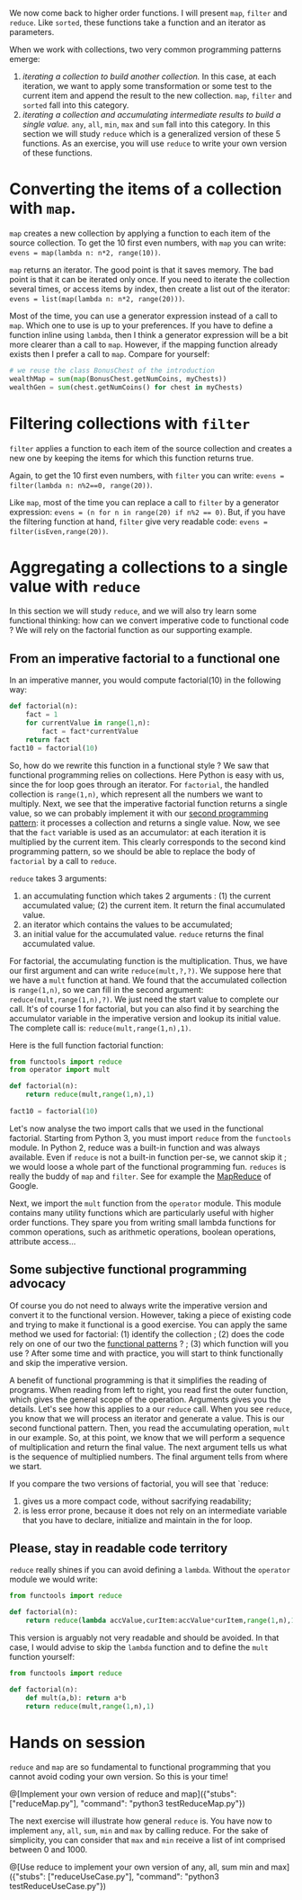 We now come back to higher order functions. I will present `map`, `filter` and `reduce`. Like `sorted`, these functions take a function and an iterator as parameters. 

When we work with collections, two very common programming patterns emerge: 
 1. <a name="firstPattern"></a>*iterating a collection to build another collection.* In this case, at each iteration, we want to apply some transformation or some test to the current item and append the result to the new collection. `map`, `filter` and `sorted` fall into this category.
 2. <a name="secondPattern"></a>*iterating a collection and accumulating intermediate results to build a single value.* `any`, `all`, `min`, `max` and `sum` fall into this category. In this section we will study `reduce` which is a generalized version of these 5 functions. As an exercise, you will use `reduce` to write your own version of these functions.  
 
# Converting the items of a collection with `map`.

`map` creates a new collection by applying a function to each item of the source collection. To get the 10 first even numbers, with `map` you can write: `evens = map(lambda n: n*2, range(10))`.

`map` returns an iterator. The good point is that it saves memory. The bad point is that it can be iterated only once. If you need to iterate the collection several times, or access items by index, then create a list out of the iterator: `evens = list(map(lambda n: n*2, range(20)))`.

Most of the time, you can use a generator expression instead of a call to `map`. Which one to use is up to your preferences. If you have to define a function inline using `lambda`, then I think a generator expression will be a bit more clearer than a call to `map`. However, if the mapping function already exists then I prefer a call to `map`. Compare for yourself:

```python
# we reuse the class BonusChest of the introduction
wealthMap = sum(map(BonusChest.getNumCoins, myChests))
wealthGen = sum(chest.getNumCoins() for chest in myChests)
```

# Filtering collections with `filter`

 `filter` applies a function to each item of the source collection and creates a new one by keeping the items for which this function returns true.

Again, to get the 10 first even numbers, with `filter` you can write: `evens = filter(lambda n: n%2==0, range(20))`.

Like `map`, most of the time you can replace a call to `filter` by a generator expression: `evens = (n for n in range(20) if n%2 == 0)`. But, if you have the filtering function at hand, `filter` give very readable code: `evens = filter(isEven,range(20))`.  

# Aggregating a collections to a single value with `reduce`

In this section we will study `reduce`, and we will also try learn some functional thinking: how can we convert imperative code to functional code ? We will rely on the factorial function as our supporting example.

## From an imperative factorial to a functional one

In an imperative manner, you would compute factorial(10) in the following way: 
```python
def factorial(n):
    fact = 1
    for currentValue in range(1,n):
        fact = fact*currentValue
    return fact
fact10 = factorial(10) 
```

So, how do we rewrite this function in a functional style ? We saw that functional programming relies on collections. Here Python is easy with us, since the for loop goes through an iterator. For `factorial`, the handled collection is `range(1,n)`, which represent all the numbers we want to multiply. Next, we see that the imperative factorial function returns a single value, so we can probably implement it with our [second programming pattern](#secondPattern): it processes a collection and returns a single value. Now, we see that the `fact` variable is used as an accumulator: at each iteration it is multiplied by the current item. This clearly corresponds to the second kind programming pattern, so we should be able to replace the body of `factorial` by a call to `reduce`.  

`reduce` takes 3 arguments: 
 1. an accumulating function which takes 2 arguments : (1) the current accumulated value; (2) the current item. It return the final accumulated value.
 1. an iterator which contains the values to be accumulated;
 1. an initial value for the accumulated value.
`reduce` returns the final accumulated value.   

For factorial, the accumulating function is the multiplication. Thus, we have our first argument and can write `reduce(mult,?,?)`. We suppose here that we have a `mult` function at hand. We found that the accumulated collection is `range(1,n)`, so we can fill in the second argument:  `reduce(mult,range(1,n),?)`. We just need the start value to complete our call. It's of course 1 for factorial, but you can also find it by searching the accumulator variable in the imperative version and lookup its initial value. The complete call is: `reduce(mult,range(1,n),1)`.

Here is the full function factorial function:
```python
from functools import reduce
from operator import mult

def factorial(n):
	return reduce(mult,range(1,n),1)
    
fact10 = factorial(10) 
```

Let's now analyse the two import calls that we used in the functional factorial. Starting from Python 3, you must import `reduce` from the `functools` module. In Python 2, reduce was a built-in function and was always available. Even if `reduce` is not a built-in function per-se, we cannot skip it ; we would loose a whole part of the functional programming fun. `reduces` is really the buddy of `map` and `filter`. See for example the [MapReduce](https://en.wikipedia.org/wiki/MapReduce) of Google.

Next, we import the `mult` function from the `operator` module. This module contains many utility functions which are particularly useful with higher order functions. They spare you from writing small lambda functions for common operations, such as arithmetic operations, boolean operations, attribute access...   

## Some subjective functional programming advocacy

Of course you do not need to always write the imperative version and convert it to the functional version. However, taking a piece of existing code and trying to make it functional is a good exercise. You can apply the same method we used for factorial: (1) identify the collection ; (2) does the code rely on one of our two the [functional patterns](#firstPattern) ? ; (3) which function will you use ? After some time and with practice, you will start to think functionally and skip the imperative version. 

A benefit of functional programming is that it simplifies the reading of programs. When reading from left to right, you read first the outer function, which gives the general scope of the operation. Arguments gives you the details. Let's see how this applies to a our `reduce` call. When you see `reduce`, you know that we will process an iterator and generate a value. This is our second functional pattern. Then, you read the accumulating operation, `mult` in our example. So, at this point, we know that we will perform a sequence of multiplication and return the final value. The next argument tells us what is the sequence of multiplied numbers. The final argument tells from where we start.

If you compare the two versions of factorial, you will see that `reduce:
 1. gives us a more compact code, without sacrifying readability;
 1. is less error prone, because it does not rely on an intermediate variable that you have to declare, initialize and maintain in the for loop. 

## Please, stay in readable code territory

`reduce` really shines if you can avoid defining a `lambda`. Without the `operator` module we would write:
```python
from functools import reduce

def factorial(n):
    return reduce(lambda accValue,curItem:accValue*curItem,range(1,n),1)
``` 
This version is arguably not very readable and should be avoided. In that case, I would advise to skip the `lambda` function and to define the `mult` function yourself:
```python
from functools import reduce

def factorial(n):
    def mult(a,b): return a*b
    return reduce(mult,range(1,n),1)
``` 

# Hands on session

`reduce` and `map` are so fundamental to functional programming that you cannot avoid coding your own version. So this is your time!

@[Implement your own version of reduce and map]({"stubs": ["reduceMap.py"], "command": "python3 testReduceMap.py"})

The next exercise will illustrate how general `reduce` is. You have now to implement `any`, `all`, `sum`, `min` and `max` by calling reduce. For the sake of simplicity, you can consider that `max` and `min` receive a list of int comprised between 0 and 1000.

@[Use reduce to implement your own version of any, all, sum min and max]({"stubs": ["reduceUseCase.py"], "command": "python3 testReduceUseCase.py"})
